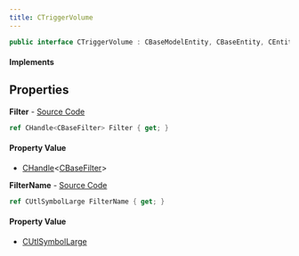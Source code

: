 ```yaml
---
title: CTriggerVolume
---
```


```csharp
public interface CTriggerVolume : CBaseModelEntity, CBaseEntity, CEntityInstance, ISchemaClass<CEntityInstance>, ISchemaClass<CBaseEntity>, ISchemaClass<CBaseModelEntity>, ISchemaClass<CTriggerVolume>, ISchemaField, ISchemaClass, INativeHandle
```

#### Implements

## Properties

**Filter** - [Source Code](https://github.com/swiftly-solution/swiftlys2/blob/master/managed/src/SwiftlyS2.Generated/Schemas/Interfaces/CTriggerVolume.cs#L18)

```csharp
ref CHandle<CBaseFilter> Filter { get; }
```

#### Property Value

- [CHandle](/docs/api/shared/natives/chandle-1)<[CBaseFilter](/docs/api/shared/schemadefinitions/cbasefilter)>

**FilterName** - [Source Code](https://github.com/swiftly-solution/swiftlys2/blob/master/managed/src/SwiftlyS2.Generated/Schemas/Interfaces/CTriggerVolume.cs#L16)

```csharp
ref CUtlSymbolLarge FilterName { get; }
```

#### Property Value

- [CUtlSymbolLarge](/docs/api/shared/natives/cutlsymbollarge)

